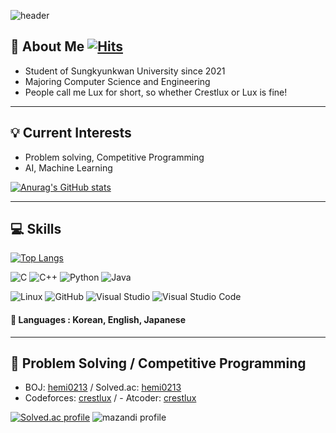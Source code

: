 ![header](https://capsule-render.vercel.app/api?type=waving&color=gradient&customColorList=1,10&height=220&section=header&text=crestlux&fontSize=70)
## 👋 About Me  [![Hits](https://hits.seeyoufarm.com/api/count/incr/badge.svg?url=https%3A%2F%2Fgithub.com%2Fcrestlux%2Fhit-counter&count_bg=%23E777D9&title_bg=%23555555&icon=github.svg&icon_color=%23E7E7E7&title=hits&edge_flat=false)](https://hits.seeyoufarm.com)

- Student of Sungkyunkwan University since 2021
- Majoring Computer Science and Engineering
- People call me Lux for short, so whether Crestlux or Lux is fine!
***
## 💡 Current Interests
- Problem solving, Competitive Programming
- AI, Machine Learning

[![Anurag's GitHub stats](https://github-readme-stats.vercel.app/api?username=crestlux&show_icons=true&theme=dracula)](https://github.com/anuraghazra/github-readme-stats)
***
## 💻 Skills
[![Top Langs](https://github-readme-stats.vercel.app/api/top-langs/?username=crestlux&layout=compact&langs_count=10)](https://github.com/anuraghazra/github-readme-stats)

![C](https://img.shields.io/badge/c-%2300599C.svg?style=for-the-badge&logo=c&logoColor=white)
![C++](https://img.shields.io/badge/c++-%2300599C.svg?style=for-the-badge&logo=c%2B%2B&logoColor=white)
![Python](https://img.shields.io/badge/python-3670A0?style=for-the-badge&logo=python&logoColor=ffdd54)
![Java](https://img.shields.io/badge/java-%23ED8B00.svg?style=for-the-badge&logo=java&logoColor=white)

![Linux](https://img.shields.io/badge/Linux-FCC624?style=for-the-badge&logo=linux&logoColor=black)
![GitHub](https://img.shields.io/badge/github-%23121011.svg?style=for-the-badge&logo=github&logoColor=white)
![Visual Studio](https://img.shields.io/badge/Visual%20Studio-5C2D91.svg?style=for-the-badge&logo=visual-studio&logoColor=white)
![Visual Studio Code](https://img.shields.io/badge/Visual%20Studio%20Code-0078d7.svg?style=for-the-badge&logo=visual-studio-code&logoColor=white)

#### 💬 Languages : Korean, English, Japanese
***
## 📃 Problem Solving / Competitive Programming
- BOJ: [hemi0213](https://www.acmicpc.net/user/hemi0213) / Solved.ac: [hemi0213](https://solved.ac/profile/hemi0213)
- Codeforces: [crestlux](https://codeforces.com/profile/crestlux) / - Atcoder: [crestlux](https://atcoder.jp/users/crestlux)

[![Solved.ac profile](http://mazassumnida.wtf/api/v2/generate_badge?boj=hemi0213)](https://solved.ac/hemi0213)
![mazandi profile](http://mazandi.herokuapp.com/api?handle=hemi0213&theme=warm)
<!--
### Hi there 👋
**crestlux/crestlux** is a ✨ _special_ ✨ repository because its `README.md` (this file) appears on your GitHub profile.
Here are some ideas to get you started:

- 🔭 I’m currently working on ...
- 🌱 I’m currently learning ...
- 👯 I’m looking to collaborate on ...
- 🤔 I’m looking for help with ...
- 💬 Ask me about ...
- 📫 How to reach me: ...
- 😄 Pronouns: ...
- ⚡ Fun fact: ...
-->
